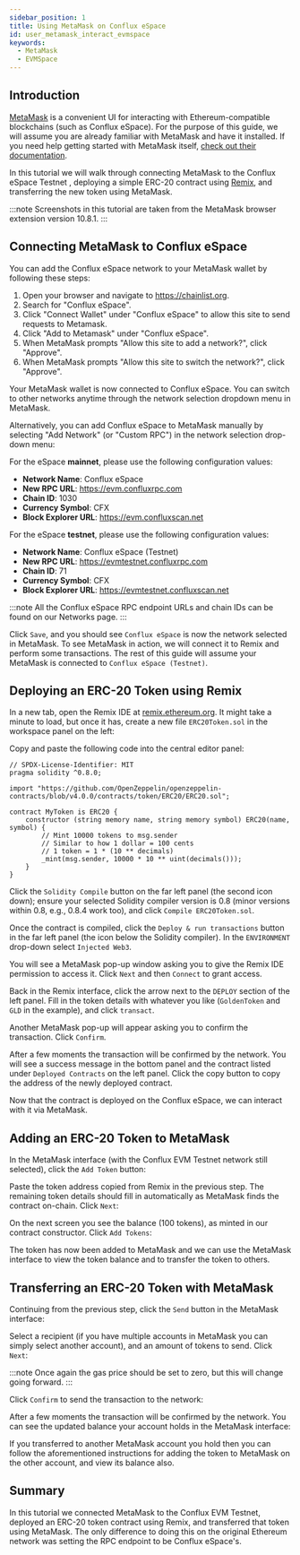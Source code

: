 ```yaml
---
sidebar_position: 1
title: Using MetaMask on Conflux eSpace
id: user_metamask_interact_evmspace
keywords:
  - MetaMask
  - EVMSpace
---
```


## Introduction

[MetaMask](https://metamask.io/) is a convenient UI for interacting with Ethereum-compatible blockchains (such as Conflux eSpace). For the purpose of this guide, we will assume you are already familiar with MetaMask and have it installed. If you need help getting started with MetaMask itself, [check out their documentation](https://metamask.io/faqs.html).

In this tutorial we will walk through connecting MetaMask to the Conflux eSpace Testnet , deploying a simple ERC-20 contract using [Remix](https://remix.ethereum.org), and transferring the new token using MetaMask.

:::note
Screenshots in this tutorial are taken from the MetaMask browser extension version 10.8.1.
:::

## Connecting MetaMask to Conflux eSpace

You can add the Conflux eSpace network to your MetaMask wallet by following these steps:

1. Open your browser and navigate to https://chainlist.org.
1. Search for "Conflux eSpace".
1. Click "Connect Wallet" under "Conflux eSpace" to allow this site to send requests to Metamask.
1. Click "Add to Metamask" under "Conflux eSpace".
1. When MetaMask prompts "Allow this site to add a network?", click "Approve".
1. When MetaMask prompts "Allow this site to switch the network?", click "Approve".

Your MetaMask wallet is now connected to Conflux eSpace. You can switch to other networks anytime through the network selection dropdown menu in MetaMask.

Alternatively, you can add Conflux eSpace to MetaMask manually by selecting "Add Network" (or "Custom RPC") in the network selection drop-down menu:


<!---
 ![MetaMask-network-select](/img/Metamask/metamask_choose_network-0d3034f88dcd7bc92f61df7d1be9bb7c.png)
--->


For the eSpace **mainnet**, please use the following configuration values:

- **Network Name**: Conflux eSpace
- **New RPC URL**: https://evm.confluxrpc.com
- **Chain ID**: 1030
- **Currency Symbol**: CFX
- **Block Explorer URL**: https://evm.confluxscan.net

For the eSpace **testnet**, please use the following configuration values:

- **Network Name**: Conflux eSpace (Testnet)
- **New RPC URL**: https://evmtestnet.confluxrpc.com
- **Chain ID**: 71
- **Currency Symbol**: CFX
- **Block Explorer URL**: https://evmtestnet.confluxscan.net


<!---
![MetaMask-create-EVM-Space-rpc](/img/Metamask/metamask_add_network.png)

--->

:::note
All the Conflux eSpace RPC endpoint URLs and chain IDs can be found on our Networks page.
:::

Click `Save`, and you should see `Conflux eSpace` is now the network selected in MetaMask. To see MetaMask in action, we will connect it to Remix and perform some transactions. The rest of this guide will assume your MetaMask is connected to `Conflux eSpace (Testnet)`.

## Deploying an ERC-20 Token using Remix

In a new tab, open the Remix IDE at [remix.ethereum.org](https://remix.ethereum.org). It might take a minute to load, but once it has, create a new file `ERC20Token.sol` in the workspace panel on the left:


<!---
![Remix-new-file](/img/Metamask/remix_new_file-15cadba3e578d16df451448175231e8b.png)
--->


Copy and paste the following code into the central editor panel:

```solidity
// SPDX-License-Identifier: MIT
pragma solidity ^0.8.0;

import "https://github.com/OpenZeppelin/openzeppelin-contracts/blob/v4.0.0/contracts/token/ERC20/ERC20.sol";

contract MyToken is ERC20 {
    constructor (string memory name, string memory symbol) ERC20(name, symbol) {
        // Mint 10000 tokens to msg.sender
        // Similar to how 1 dollar = 100 cents
        // 1 token = 1 * (10 ** decimals)
        _mint(msg.sender, 10000 * 10 ** uint(decimals()));
    }
}
```

Click the `Solidity Compile` button on the far left panel (the second icon down); ensure your selected Solidity compiler version is 0.8 (minor versions within 0.8, e.g., 0.8.4 work too), and click `Compile ERC20Token.sol`.


<!---
![Remix-solidity-compile](/img/Metamask/remix_solidity_compile-1f459820c9caef73c47d3af1c87e71a6.png)


--->

Once the contract is compiled, click the `Deploy & run transactions` button in the far left panel (the icon below the Solidity compiler). In the `ENVIRONMENT` drop-down select `Injected Web3`. 

<!---

![Remix-inject-web3](/img/Metamask/remix_injected_web3-dbb0d671a1703239451d7d4e133f68ba.png)

--->


You will see a MetaMask pop-up window asking you to give the Remix IDE permission to access it. Click `Next` and then `Connect` to grant access. 

<!---
![Remix-connect-metamask](/img/Metamask/remix_connect_with_metamask-9d8214740f372d3b41e489cbe23c5884.png)


--->


Back in the Remix interface, click the arrow next to the `DEPLOY` section of the left panel. Fill in the token details with whatever you like (`GoldenToken` and `GLD` in the example), and click `transact`. 

<!---
![Remix-deploy-contract](/img/Metamask/remix_deploy_contract-6423d60330003a7ffc0dc28ee5cd8178.png)


--->


Another MetaMask pop-up will appear asking you to confirm the transaction. Click `Confirm`. 

<!---

![Remix-deploy-contract-metamask-confirm](/img/Metamask/remix_deploy_contract_metamask_confirm-6b4f8c2a751ec4a4b6ad9df96584c623.png)

--->



After a few moments the transaction will be confirmed by the network. You will see a success message in the bottom panel and the contract listed under `Deployed Contracts` on the left panel. Click the copy button to copy the address of the newly deployed contract. 

<!---
![Remix-deploy-contract-confirmed](/img/Metamask/remix_deploy_contract_confirmed-59390e985747c30736f46356a88b4ff1.png)


--->


Now that the contract is deployed on the Conflux eSpace, we can interact with it via MetaMask.

## Adding an ERC-20 Token to MetaMask

In the MetaMask interface (with the Conflux EVM Testnet network still selected), click the `Add Token` button: 

<!---
![MetaMask-add-token-button](/img/Metamask/metam-import-token.png)


--->


Paste the token address copied from Remix in the previous step. The remaining token details should fill in automatically as MetaMask finds the contract on-chain. Click `Next`: 

<!---
![MetaMask-add-token](/img/Metamask/mm-import-token-short-1.png)


--->


On the next screen you see the balance (100 tokens), as minted in our contract constructor. Click `Add Tokens`: 

<!---

![MetaMask-add-token-confirm](/img/Metamask/mm-import-token-short-2.png)

--->


The token has now been added to MetaMask and we can use the MetaMask interface to view the token balance and to transfer the token to others.

## Transferring an ERC-20 Token with MetaMask

Continuing from the previous step, click the `Send` button in the MetaMask interface: 
<!---

![MetaMask-my-token](/img/Metamask/start-send-gld.jpeg)

--->


Select a recipient (if you have multiple accounts in MetaMask you can simply select another account), and an amount of tokens to send. Click `Next`: 

<!---

![MetaMask-send-my-token](/img/Metamask/send-gld-1.jpeg)

--->


:::note
Once again the gas price should be set to zero, but this will change going forward.
:::

Click `Confirm` to send the transaction to the network: 

<!---

![MetaMask-send-my-token-confirm](/img/Metamask/send-gld-confirm.jpeg)

--->


After a few moments the transaction will be confirmed by the network. You can see the updated balance your account holds in the MetaMask interface: 

<!---

![MetaMask-my-token-sent-account1](/img/Metamask/token-transfer-balance-changed.jpeg)
--->



If you transferred to another MetaMask account you hold then you can follow the aforementioned instructions for adding the token to MetaMask on the other account, and view its balance also. 

<!---

![MetaMask-add-token-account2](/img/Metamask/mm-token-balance-changed.png)
--->



## Summary

In this tutorial we connected MetaMask to the Conflux EVM Testnet, deployed an ERC-20 token contract using Remix, and transferred that token using MetaMask. The only difference to doing this on the original Ethereum network was setting the RPC endpoint to be Conflux eSpace's.

